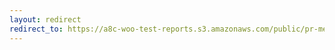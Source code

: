 ```yaml
---
layout: redirect
redirect_to: https://a8c-woo-test-reports.s3.amazonaws.com/public/pr-merge/38777/api/index.html
---
```

